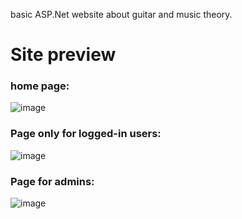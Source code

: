 basic ASP.Net website about guitar and music theory.
# Site preview
### home page: 
![image](https://github.com/user-attachments/assets/7fb2e33b-f590-48a2-9546-73ebdcfe1047)

### Page only for logged-in users:
![image](https://github.com/user-attachments/assets/4fff0ff6-26eb-4322-8ec6-0e77e71974ba)

### Page for admins:
![image](https://github.com/user-attachments/assets/19de798e-2227-403e-ac17-b6c8c540a192)

